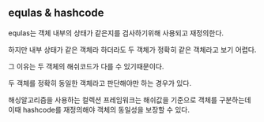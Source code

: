 ## equlas & hashcode

equlas는 객체 내부의 상태가 같은지를 검사하기위해 사용되고 재정의한다.

하지만 내부 상태가 같은 객체라 하더라도 두 객체가 정확히 같은 객체라고 보기 어렵다.

그 이유는 두 객체의 해쉬코드가 다를 수 있기때문이다.

두 객체를 정확히 동일한 객체라고 판단해야만 하는 경우가 있다.

해싱알고리즘을 사용하는 컬렉션 프레임워크는 해쉬값을 기준으로 객체를 구분하는데 이때 hashcode를 재정의해야 객체의 동일성을 보장할 수 있다.
